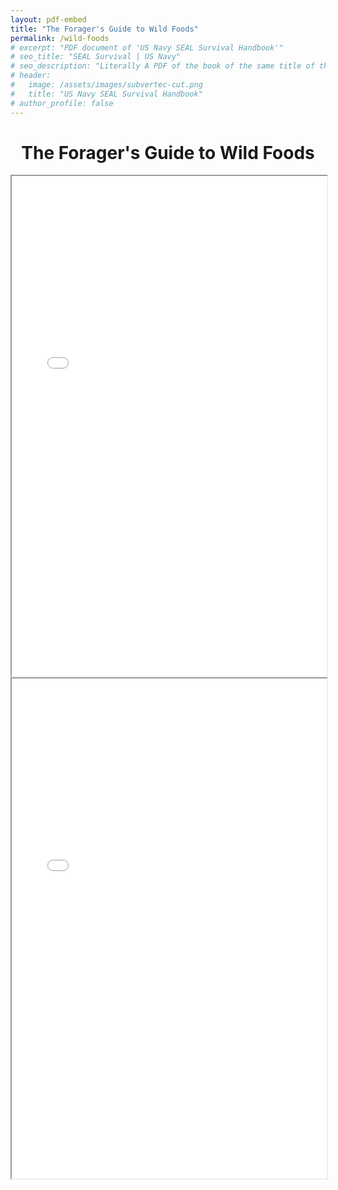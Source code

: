 ```yaml
---
layout: pdf-embed
title: "The Forager's Guide to Wild Foods"
permalink: /wild-foods
# excerpt: "PDF document of 'US Navy SEAL Survival Handbook'"
# seo_title: "SEAL Survival | US Navy"
# seo_description: "Literally A PDF of the book of the same title of this page"
# header:
#   image: /assets/images/subvertec-cut.png
#   title: "US Navy SEAL Survival Handbook"
# author_profile: false
---
```


<h1 style="text-align: center">The Forager's Guide to Wild Foods</h1>

<div class="pdf-container">
    <iframe src="assets/documents/The Forager’s Guide to Wild Foods_section_1.pdf" width="100%" height="800px">
        Your browser does not support iframes. Download the PDF instead:
        <a href="assets/documents/The Forager’s Guide to Wild Foods_section_1.pdf">Download PDF</a>
    </iframe>
</div>

<div class="pdf-container">
    <iframe src="assets/documents/The Forager’s Guide to Wild Foods_section_2.pdf" width="100%" height="800px">
        Your browser does not support iframes. Download the PDF instead:
        <a href="assets/documents/The Forager’s Guide to Wild Foods_section_2.pdf">Download PDF</a>
    </iframe>
</div>